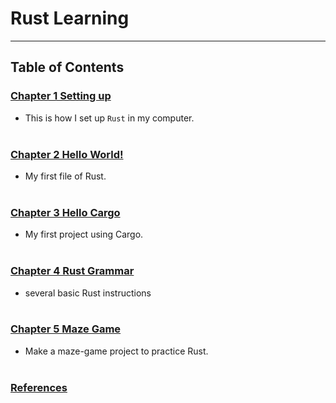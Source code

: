 # Rust Learning
---

## Table of Contents

### [Chapter 1  Setting up](Ch1Setting%20up.md#setting-up)
* This is how I set up `Rust` in my computer.<br><br>

### [Chapter 2  Hello World!](Ch2Hello%20World!.md#Hello-World!)
* My first file of Rust.<br><br>

### [Chapter 3  Hello Cargo](Ch3Hello%20Cargo.md#Hello-Cargo)
* My first project using Cargo.<br><br>

### [Chapter 4  Rust Grammar](Ch4Guessing%20Game.md#Rust-Grammar)
* several basic Rust instructions<br><br>

### [Chapter 5  Maze Game](Ch5Maze%20Game.md#Maze-Game)
* Make a maze-game project to practice Rust.<br><br>

### [References](References#References)
